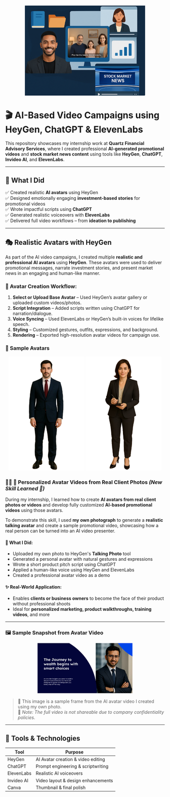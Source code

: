 <p align="center">
  <img src="course work.png" alt="AI Video Campaigns Logo" width="380"/>
</p>

# 🎬 AI-Based Video Campaigns using HeyGen, ChatGPT & ElevenLabs

This repository showcases my internship work at **Quartz Financial Advisory Services**, where I created professional **AI-generated promotional videos** and **stock market news content** using tools like **HeyGen**, **ChatGPT**, **Invideo AI**, and **ElevenLabs**.

---

## 🧠 What I Did

✅ Created realistic **AI avatars** using HeyGen  
✅ Designed emotionally engaging **investment-based stories** for promotional videos  
✅ Wrote impactful scripts using **ChatGPT**  
✅ Generated realistic voiceovers with **ElevenLabs**  
✅ Delivered full video workflows – from **ideation to publishing**

---
## 🎭 Realistic Avatars with HeyGen

As part of the AI video campaigns, I created multiple **realistic and professional AI avatars** using **HeyGen**. These avatars were used to deliver promotional messages, narrate investment stories, and present market news in an engaging and human-like manner.

### 🔧 Avatar Creation Workflow:

1. **Select or Upload Base Avatar** – Used HeyGen’s avatar gallery or uploaded custom videos/photos.
2. **Script Integration** – Added scripts written using ChatGPT for narration/dialogue.
3. **Voice Syncing** – Used ElevenLabs or HeyGen’s built-in voices for lifelike speech.
4. **Styling** – Customized gestures, outfits, expressions, and background.
5. **Rendering** – Exported high-resolution avatar videos for campaign use.

### 👤 Sample Avatars

<p align="center">
  <img src="Avatar (3).png" alt="AI Avatar 1" width="240"/>
  <img src="Avatar (8).png" alt="AI Avatar 2" width="240"/>
</p>

### 🧑‍💼 📸 Personalized Avatar Videos from Real Client Photos *(New Skill Learned 🚀)*

During my internship, I learned how to create **AI avatars from real client photos or videos** and develop fully customized **AI-based promotional videos** using those avatars. 

To demonstrate this skill, I used **my own photograph** to generate a **realistic talking avatar** and create a sample promotional video, showcasing how a real person can be turned into an AI video presenter.

#### 💼 What I Did:
- Uploaded my own photo to HeyGen's **Talking Photo** tool
- Generated a personal avatar with natural gestures and expressions
- Wrote a short product pitch script using ChatGPT
- Applied a human-like voice using HeyGen and ElevenLabs
- Created a professional avatar video as a demo

#### ✨ Real-World Application:
- Enables **clients or business owners** to become the face of their product without professional shoots
- Ideal for **personalized marketing, product walkthroughs, training videos**, and more

---

### 🖼️ Sample Snapshot from Avatar Video

<p align="center">
  <img src="sample .png" alt="AI Avatar Sample Frame" width="300"/>
</p>

> 🧠 This image is a sample frame from the AI avatar video I created using my own photo.  
> 🚫 *Note: The full video is not shareable due to company confidentiality policies.*



---

## 🧰 Tools & Technologies

| Tool         | Purpose                            |
|--------------|-------------------------------------|
| HeyGen       | AI Avatar creation & video editing |
| ChatGPT      | Prompt engineering & scriptwriting |
| ElevenLabs   | Realistic AI voiceovers            |
| Invideo AI   | Video layout & design enhancements |
| Canva        | Thumbnail & final polish           |
